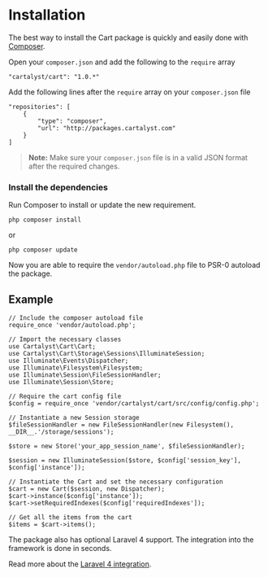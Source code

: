 # Installation

The best way to install the Cart package is quickly and easily done with [Composer](http://getcomposer.org).

Open your `composer.json` and add the following to the `require` array

	"cartalyst/cart": "1.0.*"

Add the following lines after the `require` array on your `composer.json` file

	"repositories": [
		{
			"type": "composer",
			"url": "http://packages.cartalyst.com"
		}
	]

> **Note:** Make sure your `composer.json` file is in a valid JSON format after the required changes.

### Install the dependencies

Run Composer to install or update the new requirement.

	php composer install

or

	php composer update

Now you are able to require the `vendor/autoload.php` file to PSR-0 autoload the package.

## Example

	// Include the composer autoload file
	require_once 'vendor/autoload.php';

	// Import the necessary classes
	use Cartalyst\Cart\Cart;
	use Cartalyst\Cart\Storage\Sessions\IlluminateSession;
	use Illuminate\Events\Dispatcher;
	use Illuminate\Filesystem\Filesystem;
	use Illuminate\Session\FileSessionHandler;
	use Illuminate\Session\Store;

	// Require the cart config file
	$config = require_once 'vendor/cartalyst/cart/src/config/config.php';

	// Instantiate a new Session storage
	$fileSessionHandler = new FileSessionHandler(new Filesystem(), __DIR__.'/storage/sessions');

	$store = new Store('your_app_session_name', $fileSessionHandler);

	$session = new IlluminateSession($store, $config['session_key'], $config['instance']);

	// Instantiate the Cart and set the necessary configuration
	$cart = new Cart($session, new Dispatcher);
	$cart->instance($config['instance']);
	$cart->setRequiredIndexes($config['requiredIndexes']);

	// Get all the items from the cart
	$items = $cart->items();


The package also has optional Laravel 4 support. The integration into the framework is done in seconds.

Read more about the [Laravel 4 integration]({url}/introduction/laravel-4).
